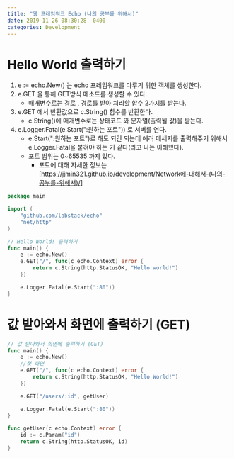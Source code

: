 ```yaml
---
title: "웹 프레임워크 Echo (나의 공부를 위해서)"
date: 2019-11-26 08:30:28 -0400
categories: Development
---
```




# Hello World 출력하기
1. e := echo.New() 는 echo 프레임워크를 다루기 위한 객체를 생성한다.
2. e.GET 을 통해 GET방식 메소드를 생성할 수 있다.
	- 매개변수로는 경로 , 경로를 받아 처리할 함수 2가지를 받는다.
3. e.GET 에서 반환값으로 c.String() 함수를 반환한다.
	- c.String()에 매개변수로는 상태코드 와 문자열(출력될 값)을 받는다.
4. e.Logger.Fatal(e.Start(":원하는 포트")) 로 서버를 연다.
	- e.Start(":원하는 포트")로 해도 되긴 되는데 에러 메세지를 출력해주기 위해서 e.Logger.Fatal을 붙혀야 하는 거 같다(라고 나는 이해했다).
	- 포트 범위는 0~65535 까지 있다.
		- 포트에 대해 자세한 정보는 [https://jjmin321.github.io/development/Network에-대해서-(나의-공부를-위해서)/]

```go
package main

import (
	"github.com/labstack/echo"
	"net/http"
)

// Hello World! 출력하기
func main() {
	e := echo.New()
	e.GET("/", func(c echo.Context) error {
		return c.String(http.StatusOK, "Hello world!")
	})

	e.Logger.Fatal(e.Start(":80"))
}
```

# 값 받아와서 화면에 출력하기 (GET)

```go
// 값 받아와서 화면에 출력하기 (GET)
func main() {
	e := echo.New()
	//첫 화면
	e.GET("/", func(c echo.Context) error {
		return c.String(http.StatusOK, "Hello World!")
	})

	e.GET("/users/:id", getUser)

	e.Logger.Fatal(e.Start(":80"))
}

func getUser(c echo.Context) error {
	id := c.Param("id")
	return c.String(http.StatusOK, id)
}
```

